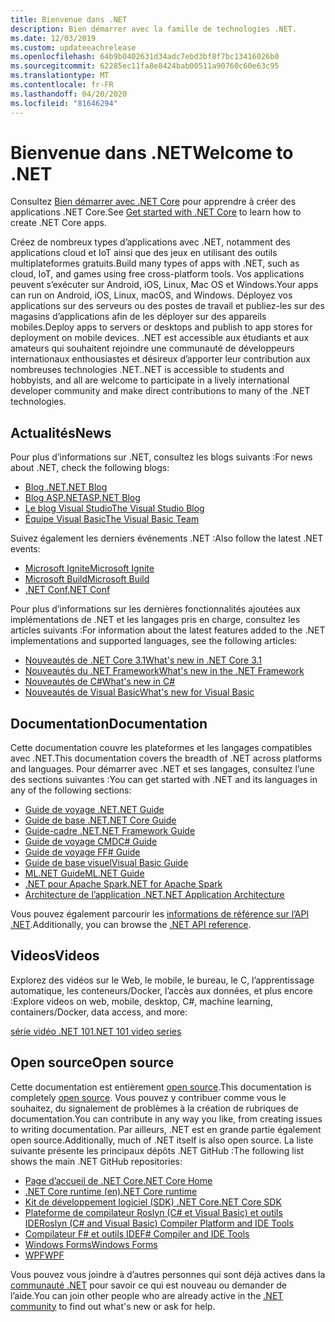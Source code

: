 ```yaml
---
title: Bienvenue dans .NET
description: Bien démarrer avec la famille de technologies .NET.
ms.date: 12/03/2019
ms.custom: updateeachrelease
ms.openlocfilehash: 64b9b0402631d34adc7ebd3bf8f7bc13416026b0
ms.sourcegitcommit: 62285ec11fa8e8424bab00511a90760c60e63c95
ms.translationtype: MT
ms.contentlocale: fr-FR
ms.lasthandoff: 04/20/2020
ms.locfileid: "81646294"
---
```

# <a name="welcome-to-net"></a><span data-ttu-id="3711f-103">Bienvenue dans .NET</span><span class="sxs-lookup"><span data-stu-id="3711f-103">Welcome to .NET</span></span>

<span data-ttu-id="3711f-104">Consultez [Bien démarrer avec .NET Core](core/get-started.md) pour apprendre à créer des applications .NET Core.</span><span class="sxs-lookup"><span data-stu-id="3711f-104">See [Get started with .NET Core](core/get-started.md) to learn how to create .NET Core apps.</span></span>

<span data-ttu-id="3711f-105">Créez de nombreux types d’applications avec .NET, notamment des applications cloud et IoT ainsi que des jeux en utilisant des outils multiplateformes gratuits.</span><span class="sxs-lookup"><span data-stu-id="3711f-105">Build many types of apps with .NET, such as cloud, IoT, and games using free cross-platform tools.</span></span> <span data-ttu-id="3711f-106">Vos applications peuvent s’exécuter sur Android, iOS, Linux, Mac OS et Windows.</span><span class="sxs-lookup"><span data-stu-id="3711f-106">Your apps can run on Android, iOS, Linux, macOS, and Windows.</span></span> <span data-ttu-id="3711f-107">Déployez vos applications sur des serveurs ou des postes de travail et publiez-les sur des magasins d’applications afin de les déployer sur des appareils mobiles.</span><span class="sxs-lookup"><span data-stu-id="3711f-107">Deploy apps to servers or desktops and publish to app stores for deployment on mobile devices.</span></span> <span data-ttu-id="3711f-108">.NET est accessible aux étudiants et aux amateurs qui souhaitent rejoindre une communauté de développeurs internationaux enthousiastes et désireux d’apporter leur contribution aux nombreuses technologies .NET.</span><span class="sxs-lookup"><span data-stu-id="3711f-108">.NET is accessible to students and hobbyists, and all are welcome to participate in a lively international developer community and make direct contributions to many of the .NET technologies.</span></span>

## <a name="news"></a><span data-ttu-id="3711f-109">Actualités</span><span class="sxs-lookup"><span data-stu-id="3711f-109">News</span></span>

<span data-ttu-id="3711f-110">Pour plus d’informations sur .NET, consultez les blogs suivants :</span><span class="sxs-lookup"><span data-stu-id="3711f-110">For news about .NET, check the following blogs:</span></span>

- [<span data-ttu-id="3711f-111">Blog .NET</span><span class="sxs-lookup"><span data-stu-id="3711f-111">.NET Blog</span></span>](https://devblogs.microsoft.com/dotnet/)
- [<span data-ttu-id="3711f-112">Blog ASP.NET</span><span class="sxs-lookup"><span data-stu-id="3711f-112">ASP.NET Blog</span></span>](https://devblogs.microsoft.com/aspnet/)
- [<span data-ttu-id="3711f-113">Le blog Visual Studio</span><span class="sxs-lookup"><span data-stu-id="3711f-113">The Visual Studio Blog</span></span>](https://devblogs.microsoft.com/visualstudio/)
- [<span data-ttu-id="3711f-114">Équipe Visual Basic</span><span class="sxs-lookup"><span data-stu-id="3711f-114">The Visual Basic Team</span></span>](https://devblogs.microsoft.com/vbteam/)

<span data-ttu-id="3711f-115">Suivez également les derniers événements .NET :</span><span class="sxs-lookup"><span data-stu-id="3711f-115">Also follow the latest .NET events:</span></span>

- [<span data-ttu-id="3711f-116">Microsoft Ignite</span><span class="sxs-lookup"><span data-stu-id="3711f-116">Microsoft Ignite</span></span>](https://www.microsoft.com/ignite)
- [<span data-ttu-id="3711f-117">Microsoft Build</span><span class="sxs-lookup"><span data-stu-id="3711f-117">Microsoft Build</span></span>](https://www.microsoft.com/build)
- [<span data-ttu-id="3711f-118">.NET Conf</span><span class="sxs-lookup"><span data-stu-id="3711f-118">.NET Conf</span></span>](https://www.dotnetconf.net/)

<span data-ttu-id="3711f-119">Pour plus d’informations sur les dernières fonctionnalités ajoutées aux implémentations de .NET et les langages pris en charge, consultez les articles suivants :</span><span class="sxs-lookup"><span data-stu-id="3711f-119">For information about the latest features added to the .NET implementations and supported languages, see the following articles:</span></span>

- [<span data-ttu-id="3711f-120">Nouveautés de .NET Core 3.1</span><span class="sxs-lookup"><span data-stu-id="3711f-120">What's new in .NET Core 3.1</span></span>](core/whats-new/dotnet-core-3-1.md)
- [<span data-ttu-id="3711f-121">Nouveautés du .NET Framework</span><span class="sxs-lookup"><span data-stu-id="3711f-121">What's new in the .NET Framework</span></span>](framework/whats-new/index.md)
- [<span data-ttu-id="3711f-122">Nouveautés de C#</span><span class="sxs-lookup"><span data-stu-id="3711f-122">What's new in C#</span></span>](csharp/whats-new/index.md)
- [<span data-ttu-id="3711f-123">Nouveautés de Visual Basic</span><span class="sxs-lookup"><span data-stu-id="3711f-123">What's new for Visual Basic</span></span>](visual-basic/getting-started/whats-new.md)

## <a name="documentation"></a><span data-ttu-id="3711f-124">Documentation</span><span class="sxs-lookup"><span data-stu-id="3711f-124">Documentation</span></span>

<span data-ttu-id="3711f-125">Cette documentation couvre les plateformes et les langages compatibles avec .NET.</span><span class="sxs-lookup"><span data-stu-id="3711f-125">This documentation covers the breadth of .NET across platforms and languages.</span></span> <span data-ttu-id="3711f-126">Pour démarrer avec .NET et ses langages, consultez l’une des sections suivantes :</span><span class="sxs-lookup"><span data-stu-id="3711f-126">You can get started with .NET and its languages in any of the following sections:</span></span>

- [<span data-ttu-id="3711f-127">Guide de voyage .NET</span><span class="sxs-lookup"><span data-stu-id="3711f-127">.NET Guide</span></span>](standard/index.yml)
- [<span data-ttu-id="3711f-128">Guide de base .NET</span><span class="sxs-lookup"><span data-stu-id="3711f-128">.NET Core Guide</span></span>](core/index.yml)
- [<span data-ttu-id="3711f-129">Guide-cadre .NET</span><span class="sxs-lookup"><span data-stu-id="3711f-129">.NET Framework Guide</span></span>](framework/index.yml)
- [<span data-ttu-id="3711f-130">Guide de voyage CMD</span><span class="sxs-lookup"><span data-stu-id="3711f-130">C# Guide</span></span>](csharp/index.yml)
- [<span data-ttu-id="3711f-131">Guide de voyage F</span><span class="sxs-lookup"><span data-stu-id="3711f-131">F# Guide</span></span>](fsharp/index.yml)
- [<span data-ttu-id="3711f-132">Guide de base visuel</span><span class="sxs-lookup"><span data-stu-id="3711f-132">Visual Basic Guide</span></span>](visual-basic/index.yml)
- [<span data-ttu-id="3711f-133">ML.NET Guide</span><span class="sxs-lookup"><span data-stu-id="3711f-133">ML.NET Guide</span></span>](machine-learning/index.yml)
- [<span data-ttu-id="3711f-134">.NET pour Apache Spark</span><span class="sxs-lookup"><span data-stu-id="3711f-134">.NET for Apache Spark</span></span>](spark/index.yml)
- [<span data-ttu-id="3711f-135">Architecture de l’application .NET</span><span class="sxs-lookup"><span data-stu-id="3711f-135">.NET Application Architecture</span></span>](architecture/index.yml)

<span data-ttu-id="3711f-136">Vous pouvez également parcourir les [informations de référence sur l’API .NET](/dotnet/api).</span><span class="sxs-lookup"><span data-stu-id="3711f-136">Additionally, you can browse the [.NET API reference](/dotnet/api).</span></span>

## <a name="videos"></a><span data-ttu-id="3711f-137">Videos</span><span class="sxs-lookup"><span data-stu-id="3711f-137">Videos</span></span>

<span data-ttu-id="3711f-138">Explorez des vidéos sur le Web, le mobile, le bureau, le C, l’apprentissage automatique, les conteneurs/Docker, l’accès aux données, et plus encore :</span><span class="sxs-lookup"><span data-stu-id="3711f-138">Explore videos on web, mobile, desktop, C#, machine learning, containers/Docker, data access, and more:</span></span>

[<span data-ttu-id="3711f-139">série vidéo .NET 101</span><span class="sxs-lookup"><span data-stu-id="3711f-139">.NET 101 video series</span></span>](https://dotnet.microsoft.com/learn/videos)

## <a name="open-source"></a><span data-ttu-id="3711f-140">Open source</span><span class="sxs-lookup"><span data-stu-id="3711f-140">Open source</span></span>

<span data-ttu-id="3711f-141">Cette documentation est entièrement [open source](https://github.com/dotnet/docs).</span><span class="sxs-lookup"><span data-stu-id="3711f-141">This documentation is completely [open source](https://github.com/dotnet/docs).</span></span> <span data-ttu-id="3711f-142">Vous pouvez y contribuer comme vous le souhaitez, du signalement de problèmes à la création de rubriques de documentation.</span><span class="sxs-lookup"><span data-stu-id="3711f-142">You can contribute in any way you like, from creating issues to writing documentation.</span></span> <span data-ttu-id="3711f-143">Par ailleurs, .NET est en grande partie également open source.</span><span class="sxs-lookup"><span data-stu-id="3711f-143">Additionally, much of .NET itself is also open source.</span></span> <span data-ttu-id="3711f-144">La liste suivante présente les principaux dépôts .NET GitHub :</span><span class="sxs-lookup"><span data-stu-id="3711f-144">The following list shows the main .NET GitHub repositories:</span></span>

- [<span data-ttu-id="3711f-145">Page d’accueil de .NET Core</span><span class="sxs-lookup"><span data-stu-id="3711f-145">.NET Core Home</span></span>](https://github.com/dotnet/core)
- [<span data-ttu-id="3711f-146">.NET Core runtime (en)</span><span class="sxs-lookup"><span data-stu-id="3711f-146">.NET Core runtime</span></span>](https://github.com/dotnet/runtime)
- [<span data-ttu-id="3711f-147">Kit de développement logiciel (SDK) .NET Core</span><span class="sxs-lookup"><span data-stu-id="3711f-147">.NET Core SDK</span></span>](https://github.com/dotnet/sdk)
- [<span data-ttu-id="3711f-148">Plateforme de compilateur Roslyn (C# et Visual Basic) et outils IDE</span><span class="sxs-lookup"><span data-stu-id="3711f-148">Roslyn (C# and Visual Basic) Compiler Platform and IDE Tools</span></span>](https://github.com/dotnet/roslyn)
- [<span data-ttu-id="3711f-149">Compilateur F# et outils IDE</span><span class="sxs-lookup"><span data-stu-id="3711f-149">F# Compiler and IDE Tools</span></span>](https://github.com/dotnet/fsharp)
- [<span data-ttu-id="3711f-150">Windows Forms</span><span class="sxs-lookup"><span data-stu-id="3711f-150">Windows Forms</span></span>](https://github.com/dotnet/winforms)
- [<span data-ttu-id="3711f-151">WPF</span><span class="sxs-lookup"><span data-stu-id="3711f-151">WPF</span></span>](https://github.com/dotnet/wpf)

<span data-ttu-id="3711f-152">Vous pouvez vous joindre à d’autres personnes qui sont déjà actives dans la [communauté .NET](https://dotnet.microsoft.com/platform/community) pour savoir ce qui est nouveau ou demander de l’aide.</span><span class="sxs-lookup"><span data-stu-id="3711f-152">You can join other people who are already active in the [.NET community](https://dotnet.microsoft.com/platform/community) to find out what's new or ask for help.</span></span>
